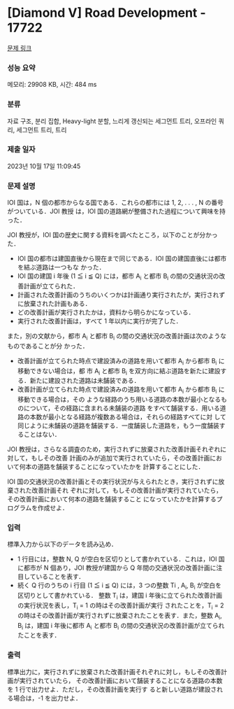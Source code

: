 # [Diamond V] Road Development - 17722 

[문제 링크](https://www.acmicpc.net/problem/17722) 

### 성능 요약

메모리: 29908 KB, 시간: 484 ms

### 분류

자료 구조, 분리 집합, Heavy-light 분할, 느리게 갱신되는 세그먼트 트리, 오프라인 쿼리, 세그먼트 트리, 트리

### 제출 일자

2023년 10월 17일 11:09:45

### 문제 설명

<p>IOI 国は，N 個の都市からなる国である．これらの都市には 1, 2, . . . , N の番号がついている．JOI 教授 は，IOI 国の道路網が整備された過程について興味を持った．</p>

<p>JOI 教授が，IOI 国の歴史に関する資料を調べたところ，以下のことが分かった．</p>

<ul>
	<li>IOI 国の都市は建国直後から現在まで同じである．IOI 国の建国直後には都市を結ぶ道路は一つもな かった．</li>
	<li>IOI 国の建国 i 年後 (1 ≦ i ≦ Q) には，都市 A<sub>i</sub> と都市 B<sub>i</sub> の間の交通状況の改善計画が立てられた．</li>
	<li>計画された改善計画のうちのいくつかは計画通り実行されたが，実行されずに放棄された計画もある．</li>
	<li>どの改善計画が実行されたかは，資料から明らかになっている．</li>
	<li>実行された改善計画は，すべて 1 年以内に実行が完了した．</li>
</ul>

<p>また，別の文献から，都市 A<sub>i</sub> と都市 B<sub>i</sub> の間の交通状況の改善計画は次のようなものであることが分 かった．</p>

<ul>
	<li>改善計画が立てられた時点で建設済みの道路を用いて都市 A<sub>i</sub> から都市 B<sub>i</sub> に移動できない場合は，都 市 A<sub>i</sub> と都市 B<sub>i</sub> を双方向に結ぶ道路を新たに建設する．新たに建設された道路は未舗装である．</li>
	<li>改善計画が立てられた時点で建設済みの道路を用いて都市 A<sub>i</sub> から都市 B<sub>i</sub> に移動できる場合は，その ような経路のうち用いる道路の本数が最小となるものについて，その経路に含まれる未舗装の道路 をすべて舗装する．用いる道路の本数が最小となる経路が複数ある場合は，それらの経路すべてに対 して同じように未舗装の道路を舗装する．一度舗装した道路を，もう一度舗装することはない．</li>
</ul>

<p>JOI 教授は，さらなる調査のため，実行されずに放棄された改善計画それぞれに対して，もしその改善 計画のみが追加で実行されていたら，その改善計画において何本の道路を舗装することになっていたかを 計算することにした．</p>

<p>IOI 国の交通状況の改善計画とその実行状況が与えられたとき，実行されずに放棄された改善計画それ ぞれに対して，もしその改善計画が実行されていたら，その改善計画において何本の道路を舗装すること になっていたかを計算するプログラムを作成せよ．</p>

### 입력 

 <p>標準入力から以下のデータを読み込め．</p>

<ul>
	<li>1 行目には，整数 N, Q が空白を区切りとして書かれている．これは，IOI 国に都市が N 個あり，JOI 教授が建国から Q 年間の交通状況の改善計画に注目していることを表す．</li>
	<li>続く Q 行のうちの i 行目 (1 ≦ i ≦ Q) には，3 つの整数 Ti , A<sub>i</sub>, B<sub>i</sub> が空白を区切りとして書かれている． 整数 T<sub>i</sub> は，建国 i 年後に立てられた改善計画の実行状況を表し，T<sub>i</sub> = 1 の時はその改善計画が実行 されたことを，T<sub>i</sub> = 2 の時はその改善計画が実行されずに放棄されたことを表す．また，整数 A<sub>i</sub>, B<sub>i</sub> は，建国 i 年後に都市 A<sub>i</sub> と都市 B<sub>i</sub> の間の交通状況の改善計画が立てられたことを表す．</li>
</ul>

### 출력 

 <p>標準出力に，実行されずに放棄された改善計画それぞれに対し，もしその改善計画が実行されていたら， その改善計画において舗装することになる道路の本数を 1 行で出力せよ．ただし，その改善計画を実行す ると新しい道路が建設される場合は，-1 を出力せよ．</p>


